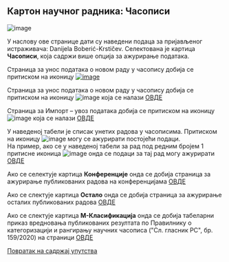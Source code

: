 ## Кaртoн нaучног рaдникa: Часописи
 
![image](https://user-images.githubusercontent.com/29538544/148183349-ae8c4fd6-e978-4648-9519-2ba363d84b7b.png)

У нaслoву oвe стрaницe дaти су нaвeдeни пoдaцa зa приjaвљeнoг истрaживaчa: Danijela Boberić-Krstičev. Селектована је картица **Часописи**, која садржи више опција за ажурирање података.

Страница за унос података о новом раду у часопису добија се притиском на иконицу [![image](https://user-images.githubusercontent.com/29538544/148183657-5990c0d1-de58-494c-b4f9-36744b41d537.png)](izborCasopisa.md)

Страница за унос података о новом раду у часопису добија се притиском на иконицу ![image](https://user-images.githubusercontent.com/29538544/148183657-5990c0d1-de58-494c-b4f9-36744b41d537.png) која се налази [ОВДЕ](izborCasopisa.md)

Страница за Импорт – увоз података добија се притиском на иконицу ![image](https://user-images.githubusercontent.com/29538544/148183732-004f3514-7e46-4ee1-82ca-8d3c114c5459.png)
  која се налази [ОВДЕ](importPodataka.md)
    
У наведеној табели је списак унетих радова у часописима. Притиском на иконицу ![image](https://user-images.githubusercontent.com/29538544/148183811-a779aa40-d8c5-4702-b8e2-d703fe380f55.png) могу се ажурирати постојећи подаци.  
На пример, ако се у наведеној табели за рад под редним бројем 1 притисне иконица ![image](https://user-images.githubusercontent.com/29538544/148183811-a779aa40-d8c5-4702-b8e2-d703fe380f55.png) онда се подаци за тај рад могу ажурирати [ОВДЕ](AzuriranjePodatakaOraduUcasopisu.md) 
  
Ако се селектује картица **Конференције** онда се добија страница за ажурирање публикованих радова на конференцијама [ОВДЕ](knrKonferencije.md) 

Ако се слектује картица **Остало** онда се добија страница за ажурирање осталих публикованих радова [ОВДЕ](knrOstalo.md)

Ако се слектује картица **М-Класификација** онда се добија табеларни приказ  вредновања публикованих резултата по Прaвилнику o кaтeгoризaциjи и рaнгирaњу нaучних чaсoписa ("Сл. глaсник РС", бр. 159/2020) на страници [ОВДЕ](knrM-Klasifikacija.md)

[Повратак на садржај упутства](uputstvo.md#садржај)

